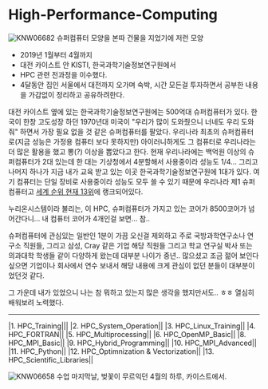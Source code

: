 # High-Performance-Computing

![KNW06682](https://user-images.githubusercontent.com/8021479/55604616-a6bdee00-57ab-11e9-8908-7f37fb6d5c2a.JPG)
슈퍼컴퓨터 모양을 본따 건물을 지었기에 저런 모양


* 2019년 1월부터 4월까지
* 대전 카이스트 안 KISTI, 한국과학기술정보연구원에서
* HPC 관련 전과정을 이수했다.
* 4달동안 집인 서울에서 대전까지 오가며 숙박, 시간 모든걸 투자하면서 공부한 내용을 가감없이 정리하고 공유하려한다.

대전 카이스트 옆에 있는 한국과학기술정보연구원에는 500억대 슈퍼컴퓨터가 있다. 한국이 한창 고도성장 하던 1970년대 미국이 "우리가 많이 도와줬으니 너네도 우리 도와줘" 하면서 가장 필요 없을 것 같은 슈퍼컴퓨터를 팔았다. 우리나라 최초의 슈퍼컴퓨터로(지금 성능은 가정용 컴퓨터 보다 못하지만) 아이러니하게도 그 컴퓨터로 우리나라는 더 많은 활용을 했고 뽕(?) 이상을 뽑았다고 한다. 현재 우리나라에는 백억원 이상의 슈퍼컴퓨터가 2대 있는데 한 대는 기상청에서 4분할해서 사용중이라 성능도 1/4... 그리고 나머지 하나가 지금 내가 교육 받고 있는 이곳 한국과학기술정보연구원에 1대가 있다. 여기 컴퓨터는 단일 장비로 사용중이라 성능도 모두 쓸 수 있기 때문에 우리나라 제1 슈퍼컴퓨터고 [세계 순위 현재 13위](https://www.top500.org/list/2018/11/?page=1)에 랭크되어있다. 

누리온시스템이라 불리는, 이 HPC, 슈퍼컴퓨터가 가지고 있는 코어가 8500코어가 넘어간다니... 내 컴퓨터 코어가 4개인걸 보면... 참.. 

슈퍼컴퓨터에 관심있는 일반인 1분이 가끔 오신걸 제외하고 주로 국방과학연구소나 연구소 직원들, 그리고 삼성, Cray 같은 기업 해당 직원들 그리고 학교 연구실 박사 또는 의과대학 학생들 같이 다양하게 왔는데 대부분 나이가 중년.. 많으셨고 조금 젊어 보인다 싶으면 기업이나 회사에서 연수 보내서 해당 내용에 크게 관심이 없던 분들이 대부분이었던것 같다.

그 가운데 내가 있었으니 나는 참 뭐하고 있는지 많은 생각을 했지만서도.. ㅎㅎ 열심히 배워보려 노력했다.

---
|1. HPC_Training|||
|2. HPC_System_Operation||
|3. HPC_Linux_Training||
|4. HPC_FORTRAN||
|5. HPC_Multiprocessing||
|6. HPC_OpenMP_Basic||
|8. HPC_MPI_Basic||
|9. HPC_Hybrid_Programming||
|10. HPC_MPI_Advanced||
|11. HPC_Python||
|12. HPC_Optimnization & Vectorization||
|13. HPC_Scientific_Libraries||






![KNW06658](https://user-images.githubusercontent.com/8021479/55604613-a6255780-57ab-11e9-8c47-98864c2dfa7d.JPG)
수업 마지막날, 벚꽃이 무르익던 4월의 하루, 카이스트에서.

